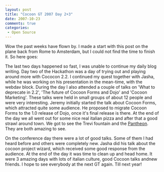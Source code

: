 ```yaml
---
layout: post
title: "Cocoon GT 2007 Day 2+3"
date: 2007-10-23
comments: true
categories:
 - Open Source
---
```


Wow the past weeks have flown by. I made a start with this post on the plane back from Rome to Amsterdam, but I could not find the time to finish it. So here goes:

The last two days happened so fast, I was unable to continue my daily blog writing. Day two of the Hackathon was a day of trying out and playing around more with Cococon 2.2. I continued my quest together with Jasha, while he was working on his presentation in the mean-time, with the webdav block. During the day I also attended a couple of talks on 'What to deprecate in 2.2', 'The future of Cocoon Forms and Dojo' and 'Cocoon Marketing'. These talks were held in small groups of about 12 people and were very interesting. Jeremy initially started the talk about Cocoon Forms, which attracted quite some audience. He proposed to migrate Cocoon Forms to the 1.0 release of Dojo, once it's final release is there.
At the end of the day we all went out for some nice real italian pizza and after that a good strawl around town. We got to see the Trevi fountain and the <a href="http://en.wikipedia.org/wiki/Pantheon%2C_Rome">Pantheon</a>. They are both amazing to see.

On the conference day there were a lot of good talks. Some of them I had heard before and others were completely new. Jasha did his talk about the cocoon project wizard, which received some good response from the audience. At the end of the day it was time to clean up and head home. It were 3 amazing days with lots of italian culture, good Cocoon talks andnew friends. I hope to see everybody at the next GT again. Till next year!
